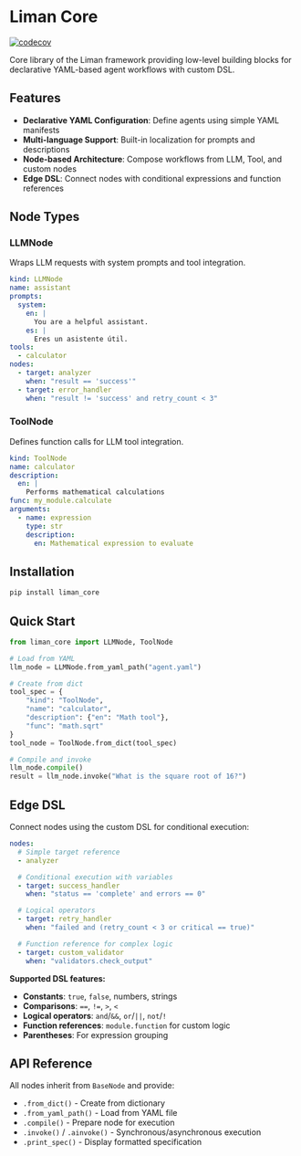 # Liman Core

[![codecov](https://codecov.io/gh/gurobokum/liman/graph/badge.svg?token=PMKWXNBF1K&component=python/liman_core)](https://codecov.io/gh/gurobokum/liman?components[0]=python/liman_core)

Core library of the Liman framework providing low-level building blocks for declarative YAML-based agent workflows with custom DSL.

## Features

- **Declarative YAML Configuration**: Define agents using simple YAML manifests
- **Multi-language Support**: Built-in localization for prompts and descriptions
- **Node-based Architecture**: Compose workflows from LLM, Tool, and custom nodes
- **Edge DSL**: Connect nodes with conditional expressions and function references

## Node Types

### LLMNode

Wraps LLM requests with system prompts and tool integration.

```yaml
kind: LLMNode
name: assistant
prompts:
  system:
    en: |
      You are a helpful assistant.
    es: |
      Eres un asistente útil.
tools:
  - calculator
nodes:
  - target: analyzer
    when: "result == 'success'"
  - target: error_handler
    when: "result != 'success' and retry_count < 3"
```

### ToolNode

Defines function calls for LLM tool integration.

```yaml
kind: ToolNode
name: calculator
description:
  en: |
    Performs mathematical calculations
func: my_module.calculate
arguments:
  - name: expression
    type: str
    description:
      en: Mathematical expression to evaluate
```

## Installation

```bash
pip install liman_core
```

## Quick Start

```python
from liman_core import LLMNode, ToolNode

# Load from YAML
llm_node = LLMNode.from_yaml_path("agent.yaml")

# Create from dict
tool_spec = {
    "kind": "ToolNode",
    "name": "calculator",
    "description": {"en": "Math tool"},
    "func": "math.sqrt"
}
tool_node = ToolNode.from_dict(tool_spec)

# Compile and invoke
llm_node.compile()
result = llm_node.invoke("What is the square root of 16?")
```

## Edge DSL

Connect nodes using the custom DSL for conditional execution:

```yaml
nodes:
  # Simple target reference
  - analyzer

  # Conditional execution with variables
  - target: success_handler
    when: "status == 'complete' and errors == 0"

  # Logical operators
  - target: retry_handler
    when: "failed and (retry_count < 3 or critical == true)"

  # Function reference for complex logic
  - target: custom_validator
    when: "validators.check_output"
```

**Supported DSL features:**

- **Constants**: `true`, `false`, numbers, strings
- **Comparisons**: `==`, `!=`, `>`, `<`
- **Logical operators**: `and`/`&&`, `or`/`||`, `not`/`!`
- **Function references**: `module.function` for custom logic
- **Parentheses**: For expression grouping

## API Reference

All nodes inherit from `BaseNode` and provide:

- `.from_dict()` - Create from dictionary
- `.from_yaml_path()` - Load from YAML file
- `.compile()` - Prepare node for execution
- `.invoke()` / `.ainvoke()` - Synchronous/asynchronous execution
- `.print_spec()` - Display formatted specification
